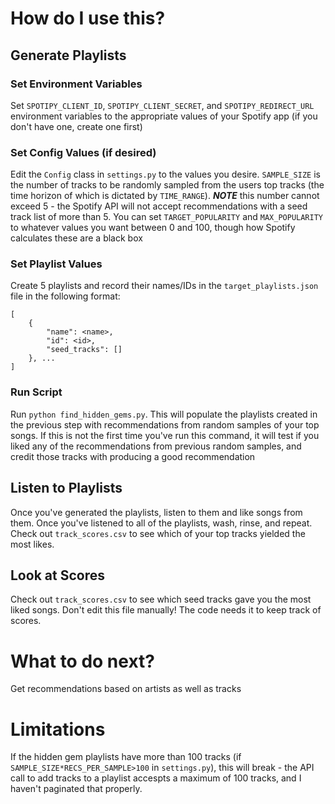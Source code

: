 # How do I use this? 

## Generate Playlists

### Set Environment Variables
Set `SPOTIPY_CLIENT_ID`, `SPOTIPY_CLIENT_SECRET`, and `SPOTIPY_REDIRECT_URL` environment variables to the appropriate values of your Spotify app (if you don't have one, create one first)

### Set Config Values (if desired)
Edit the `Config` class in `settings.py` to the values you desire. `SAMPLE_SIZE` is the number of tracks to be randomly sampled from the users top tracks (the time horizon of which is dictated by `TIME_RANGE`). ***NOTE*** this number cannot exceed 5 - the Spotify API will not accept recommendations with a seed track list of more than 5. You can set `TARGET_POPULARITY` and `MAX_POPULARITY` to whatever values you want between 0 and 100, though how Spotify calculates these are a black box 

### Set Playlist Values
Create 5 playlists and record their names/IDs in the `target_playlists.json` file in the following format:
```
[
    {
        "name": <name>,
        "id": <id>,
        "seed_tracks": []
    }, ...
]
```

### Run Script
Run `python find_hidden_gems.py`. This will populate the playlists created in the previous step with recommendations from random samples of your top songs. If this is not the first time you've run this command, it will test if you liked any of the recommendations from previous random samples, and credit those tracks with producing a good recommendation

## Listen to Playlists
Once you've generated the playlists, listen to them and like songs from them. Once you've listened to all of the playlists, wash, rinse, and repeat. Check out `track_scores.csv` to see which of your top tracks yielded the most likes. 

## Look at Scores
Check out `track_scores.csv` to see which seed tracks gave you the most liked songs. Don't edit this file manually! The code needs it to keep track of scores. 

# What to do next? 
Get recommendations based on artists as well as tracks

# Limitations
If the hidden gem playlists have more than 100 tracks (if `SAMPLE_SIZE*RECS_PER_SAMPLE>100` in `settings.py`), this will break - the API call to add tracks to a playlist accespts a maximum of 100 tracks, and I haven't paginated that properly. 